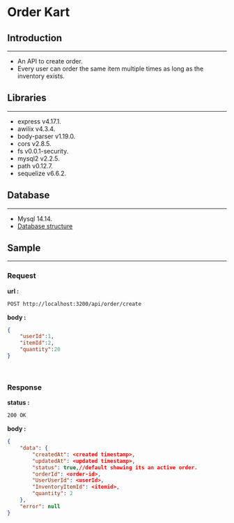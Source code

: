 # Order Kart
## Introduction
---
- An API to create order.
- Every user can order the same item multiple times as
long as the inventory
exists.

## Libraries
---
- express v4.17.1.
- awilix v4.3.4.
- body-parser v1.19.0.
- cors v2.8.5.
- fs v0.0.1-security.
- mysql2 v2.2.5.
- path v0.12.7.
- sequelize v6.6.2.

## Database
---
- Mysql 14.14.
- [Database structure](./Reference_resources/Order_Kart.png)
## Sample
---
### Request
**url :**
```sh
POST http://localhost:3200/api/order/create
```
**body :**
```json
{
	"userId":1,
	"itemId":2,
	"quantity":20
}
```
<br/>

### Response
**status :**
```sh
200 OK
```
**body :**
```json
{
    "data": {
        "createdAt": <created timestamp>,
        "updatedAt": <updated timestamp>,
        "status": true,//default showing its an active order.
        "orderId": <order-id>,
        "UserUserId": <userId>,
        "InventoryItemId": <itemid>,
        "quantity": 2
    },
    "error": null
}
```